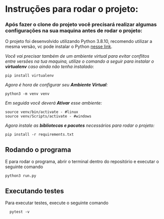 # Instruções para rodar o projeto:
### Após fazer o clone do projeto você precisará realizar algumas configurações na sua maquina antes de rodar o projeto:

O projeto foi desenvolvido utilizando Python 3.8.10, recomendo utilizar a mesma versão,
vc pode instalar o Python [nesse link](https://www.python.org/downloads/).

*Você vai precisar também de um ambiente virtual para evitar conflitos entre versões na tua maquina, utilize o comando a seguir para instalar o **virtualenv** caso ainda não tenha instalado*:
```
pip install virtualenv
```
*Agora é hora de configurar seu **Ambiente Virtual**:*
```
python3 -m venv venv 
```
*Em seguida você deverá **Ativar** esse ambiente:*
```
source venv/bin/activate - #linux
source venv/Scripts/activate - #windows
```
*Agora instale as **bibliotecas e pacotes** necessários para rodar o projeto:*
```
pip install -r requirements.txt
```

## Rodando o programa

E para rodar o programa, abrir o terminal dentro do repositório e executar o seguinte comando
```
python3 run.py
```

## Executando testes

Para executar testes, execute o seguinte comando

```
  pytest -v
```
